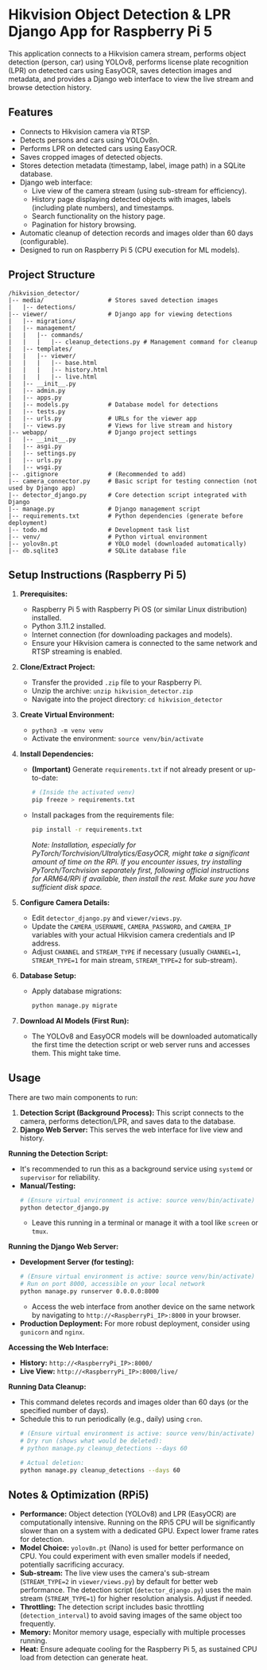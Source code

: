 # Hikvision Object Detection & LPR Django App for Raspberry Pi 5

This application connects to a Hikvision camera stream, performs object detection (person, car) using YOLOv8, performs license plate recognition (LPR) on detected cars using EasyOCR, saves detection images and metadata, and provides a Django web interface to view the live stream and browse detection history.

## Features

*   Connects to Hikvision camera via RTSP.
*   Detects persons and cars using YOLOv8n.
*   Performs LPR on detected cars using EasyOCR.
*   Saves cropped images of detected objects.
*   Stores detection metadata (timestamp, label, image path) in a SQLite database.
*   Django web interface:
    *   Live view of the camera stream (using sub-stream for efficiency).
    *   History page displaying detected objects with images, labels (including plate numbers), and timestamps.
    *   Search functionality on the history page.
    *   Pagination for history browsing.
*   Automatic cleanup of detection records and images older than 60 days (configurable).
*   Designed to run on Raspberry Pi 5 (CPU execution for ML models).

## Project Structure

```
/hikvision_detector/
|-- media/                  # Stores saved detection images
|   |-- detections/
|-- viewer/                 # Django app for viewing detections
|   |-- migrations/
|   |-- management/
|   |   |-- commands/
|   |   |   |-- cleanup_detections.py # Management command for cleanup
|   |-- templates/
|   |   |-- viewer/
|   |   |   |-- base.html
|   |   |   |-- history.html
|   |   |   |-- live.html
|   |-- __init__.py
|   |-- admin.py
|   |-- apps.py
|   |-- models.py           # Database model for detections
|   |-- tests.py
|   |-- urls.py             # URLs for the viewer app
|   |-- views.py            # Views for live stream and history
|-- webapp/                 # Django project settings
|   |-- __init__.py
|   |-- asgi.py
|   |-- settings.py
|   |-- urls.py
|   |-- wsgi.py
|-- .gitignore              # (Recommended to add)
|-- camera_connector.py     # Basic script for testing connection (not used by Django app)
|-- detector_django.py      # Core detection script integrated with Django
|-- manage.py               # Django management script
|-- requirements.txt        # Python dependencies (generate before deployment)
|-- todo.md                 # Development task list
|-- venv/                   # Python virtual environment
|-- yolov8n.pt              # YOLO model (downloaded automatically)
|-- db.sqlite3              # SQLite database file
```

## Setup Instructions (Raspberry Pi 5)

1.  **Prerequisites:**
    *   Raspberry Pi 5 with Raspberry Pi OS (or similar Linux distribution) installed.
    *   Python 3.11.2 installed.
    *   Internet connection (for downloading packages and models).
    *   Ensure your Hikvision camera is connected to the same network and RTSP streaming is enabled.

2.  **Clone/Extract Project:**
    *   Transfer the provided `.zip` file to your Raspberry Pi.
    *   Unzip the archive: `unzip hikvision_detector.zip`
    *   Navigate into the project directory: `cd hikvision_detector`

3.  **Create Virtual Environment:**
    *   `python3 -m venv venv`
    *   Activate the environment: `source venv/bin/activate`

4.  **Install Dependencies:**
    *   **(Important)** Generate `requirements.txt` if not already present or up-to-date:
        ```bash
        # (Inside the activated venv)
        pip freeze > requirements.txt
        ```
    *   Install packages from the requirements file:
        ```bash
        pip install -r requirements.txt
        ```
        *Note: Installation, especially for PyTorch/Torchvision/Ultralytics/EasyOCR, might take a significant amount of time on the RPi.* 
        *If you encounter issues, try installing PyTorch/Torchvision separately first, following official instructions for ARM64/RPi if available, then install the rest.* 
        *Make sure you have sufficient disk space.* 

5.  **Configure Camera Details:**
    *   Edit `detector_django.py` and `viewer/views.py`.
    *   Update the `CAMERA_USERNAME`, `CAMERA_PASSWORD`, and `CAMERA_IP` variables with your actual Hikvision camera credentials and IP address.
    *   Adjust `CHANNEL` and `STREAM_TYPE` if necessary (usually `CHANNEL=1`, `STREAM_TYPE=1` for main stream, `STREAM_TYPE=2` for sub-stream).

6.  **Database Setup:**
    *   Apply database migrations:
        ```bash
        python manage.py migrate
        ```

7.  **Download AI Models (First Run):**
    *   The YOLOv8 and EasyOCR models will be downloaded automatically the first time the detection script or web server runs and accesses them. This might take time.

## Usage

There are two main components to run:

1.  **Detection Script (Background Process):** This script connects to the camera, performs detection/LPR, and saves data to the database.
2.  **Django Web Server:** This serves the web interface for live view and history.

**Running the Detection Script:**

*   It's recommended to run this as a background service using `systemd` or `supervisor` for reliability.
*   **Manual/Testing:**
    ```bash
    # (Ensure virtual environment is active: source venv/bin/activate)
    python detector_django.py
    ```
    *   Leave this running in a terminal or manage it with a tool like `screen` or `tmux`.

**Running the Django Web Server:**

*   **Development Server (for testing):**
    ```bash
    # (Ensure virtual environment is active: source venv/bin/activate)
    # Run on port 8000, accessible on your local network
    python manage.py runserver 0.0.0.0:8000
    ```
    *   Access the web interface from another device on the same network by navigating to `http://<RaspberryPi_IP>:8000` in your browser.
*   **Production Deployment:** For more robust deployment, consider using `gunicorn` and `nginx`.

**Accessing the Web Interface:**

*   **History:** `http://<RaspberryPi_IP>:8000/`
*   **Live View:** `http://<RaspberryPi_IP>:8000/live/`

**Running Data Cleanup:**

*   This command deletes records and images older than 60 days (or the specified number of days).
*   Schedule this to run periodically (e.g., daily) using `cron`.
    ```bash
    # (Ensure virtual environment is active: source venv/bin/activate)
    # Dry run (shows what would be deleted):
    # python manage.py cleanup_detections --days 60 

    # Actual deletion:
    python manage.py cleanup_detections --days 60 
    ```

## Notes & Optimization (RPi5)

*   **Performance:** Object detection (YOLOv8) and LPR (EasyOCR) are computationally intensive. Running on the RPi5 CPU will be significantly slower than on a system with a dedicated GPU. Expect lower frame rates for detection.
*   **Model Choice:** `yolov8n.pt` (Nano) is used for better performance on CPU. You could experiment with even smaller models if needed, potentially sacrificing accuracy.
*   **Sub-stream:** The live view uses the camera's sub-stream (`STREAM_TYPE=2` in `viewer/views.py`) by default for better web performance. The detection script (`detector_django.py`) uses the main stream (`STREAM_TYPE=1`) for higher resolution analysis. Adjust if needed.
*   **Throttling:** The detection script includes basic throttling (`detection_interval`) to avoid saving images of the same object too frequently.
*   **Memory:** Monitor memory usage, especially with multiple processes running.
*   **Heat:** Ensure adequate cooling for the Raspberry Pi 5, as sustained CPU load from detection can generate heat.

